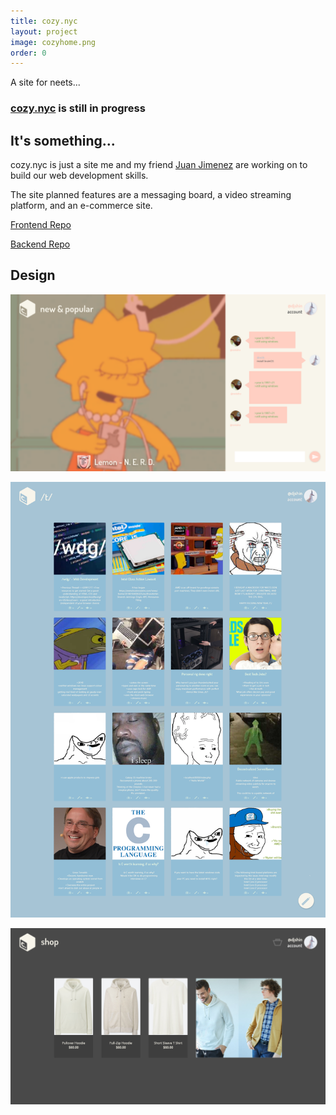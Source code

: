 ```yaml
---
title: cozy.nyc
layout: project
image: cozyhome.png
order: 0
---
```


A site for neets...
### [cozy.nyc](https://cozy.nyc) is still in progress

## It's something...
cozy.nyc is just a site me and my friend [Juan Jimenez](https://github.com/JimenezJC)
are working on to build our web development skills.

The site planned features are a messaging board, a video streaming platform, and an e-commerce
site.

[Frontend Repo](https://github.com/cozy-nyc/cozy-nyc-frontend)

[Backend Repo](https://github.com/cozy-nyc/cozy-nyc-backend)

## Design
![Radio](/assets/img/cozyradio.png)

![Boards](/assets/img/cozyboards.png)

![Shop](/assets/img/cozyshop.png)
